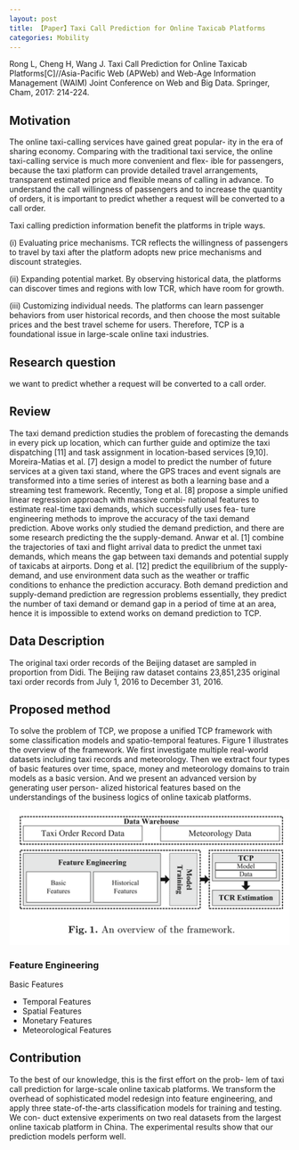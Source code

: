 ```yaml
---
layout: post
title: 【Paper】Taxi Call Prediction for Online Taxicab Platforms
categories: Mobility
---
```


Rong L, Cheng H, Wang J. Taxi Call Prediction for Online Taxicab Platforms[C]//Asia-Pacific Web (APWeb) and Web-Age Information Management (WAIM) Joint Conference on Web and Big Data. Springer, Cham, 2017: 214-224.

## Motivation

The online taxi-calling services have gained great popular- ity in the era of sharing economy. Comparing with the traditional taxi service, the online taxi-calling service is much more convenient and flex- ible for passengers, because the taxi platform can provide detailed travel arrangements, transparent estimated price and flexible means of calling in advance. To understand the call willingness of passengers and to increase the quantity of orders, it is important to predict whether a request will be converted to a call order.

Taxi calling prediction information benefit the platforms in triple ways. 

(i) Evaluating price mechanisms. TCR reflects the willingness of passengers to travel by taxi after the platform adopts new price mechanisms and discount strategies. 

(ii) Expanding potential market. By observing historical data, the platforms can discover times and regions with low TCR, which have room for growth. 

(iii) Customizing individual needs. The platforms can learn passenger behaviors from user historical records, and then choose the most suitable prices and the best travel scheme for users. Therefore, TCP is a foundational issue in large-scale online taxi industries. 

## Research question

we want to predict whether a request will be converted to a call order.

## Review

The taxi demand prediction studies the problem of forecasting the demands in every pick up location, which can further guide and optimize the taxi dispatching [11] and task assignment in location-based services [9,10]. Moreira-Matias et al. [7] design a model to predict the number of future services at a given taxi stand, where the GPS traces and event signals are transformed into a time series of interest as both a learning base and a streaming test framework. Recently, Tong et al. [8] propose a simple unified linear regression approach with massive combi- national features to estimate real-time taxi demands, which successfully uses fea- ture engineering methods to improve the accuracy of the taxi demand prediction. Above works only studied the demand prediction, and there are some research predicting the the supply-demand. Anwar et al. [1] combine the trajectories of taxi and flight arrival data to predict the unmet taxi demands, which means the gap between taxi demands and potential supply of taxicabs at airports. Dong et al. [12] predict the equilibrium of the supply-demand, and use environment data such as the weather or traffic conditions to enhance the prediction accuracy. Both demand prediction and supply-demand prediction are regression problems essentially, they predict the number of taxi demand or demand gap in a period of time at an area, hence it is impossible to extend works on demand prediction to TCP.

## Data Description

The original taxi order records of the Beijing dataset are sampled in proportion from Didi. The Beijing raw dataset contains 23,851,235 original taxi order records from July 1, 2016 to December 31, 2016.

## Proposed method

To solve the problem of TCP, we propose a unified TCP framework with some classification models and spatio-temporal features. Figure 1 illustrates the overview of the framework. We first investigate multiple real-world datasets including taxi records and meteorology. Then we extract four types of basic features over time, space, money and meteorology domains to train models as a basic version. And we present an advanced version by generating user person- alized historical features based on the understandings of the business logics of online taxicab platforms.

![](/img/2018-11-06-paper1.png)

### Feature Engineering

Basic Features

- Temporal Features
- Spatial Features
- Monetary Features
- Meteorological Features


## Contribution

To the best of our knowledge, this is the first effort on the prob- lem of taxi call prediction for large-scale online taxicab platforms. We transform the overhead of sophisticated model redesign into feature engineering, and apply three state-of-the-arts classification models for training and testing. We con- duct extensive experiments on two real datasets from the largest online taxicab platform in China. The experimental results show that our prediction models perform well.
